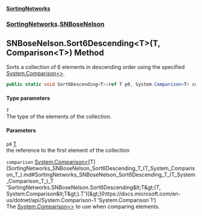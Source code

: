 #### [SortingNetworks](index.md 'index')
### [SortingNetworks](SortingNetworks.md 'SortingNetworks').[SNBoseNelson](SortingNetworks_SNBoseNelson.md 'SortingNetworks.SNBoseNelson')
## SNBoseNelson.Sort6Descending&lt;T&gt;(T, Comparison&lt;T&gt;) Method
Sorts a collection of 6 elements in descending order using the specified [System.Comparison&lt;&gt;](https://docs.microsoft.com/en-us/dotnet/api/System.Comparison-1 'System.Comparison`1').  
```csharp
public static void Sort6Descending<T>(ref T p0, System.Comparison<T> comparison);
```
#### Type parameters
<a name='SortingNetworks_SNBoseNelson_Sort6Descending_T_(T_System_Comparison_T_)_T'></a>
`T`  
The type of the elements of the collection.
  
#### Parameters
<a name='SortingNetworks_SNBoseNelson_Sort6Descending_T_(T_System_Comparison_T_)_p0'></a>
`p0` [T](SortingNetworks_SNBoseNelson_Sort6Descending_T_(T_System_Comparison_T_).md#SortingNetworks_SNBoseNelson_Sort6Descending_T_(T_System_Comparison_T_)_T 'SortingNetworks.SNBoseNelson.Sort6Descending&lt;T&gt;(T, System.Comparison&lt;T&gt;).T')  
the reference to the first element of the collection
  
<a name='SortingNetworks_SNBoseNelson_Sort6Descending_T_(T_System_Comparison_T_)_comparison'></a>
`comparison` [System.Comparison&lt;](https://docs.microsoft.com/en-us/dotnet/api/System.Comparison-1 'System.Comparison`1')[T](SortingNetworks_SNBoseNelson_Sort6Descending_T_(T_System_Comparison_T_).md#SortingNetworks_SNBoseNelson_Sort6Descending_T_(T_System_Comparison_T_)_T 'SortingNetworks.SNBoseNelson.Sort6Descending&lt;T&gt;(T, System.Comparison&lt;T&gt;).T')[&gt;](https://docs.microsoft.com/en-us/dotnet/api/System.Comparison-1 'System.Comparison`1')  
The [System.Comparison&lt;&gt;](https://docs.microsoft.com/en-us/dotnet/api/System.Comparison-1 'System.Comparison`1') to use when comparing elements.
  
